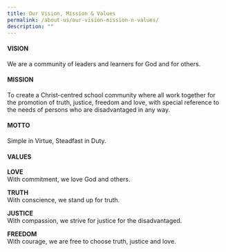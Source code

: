 ```yaml
---
title: Our Vision, Mission & Values
permalink: /about-us/our-vision-mission-n-values/
description: ""
---
```

<h4><strong>VISION</strong></h4>
<p>We are a community of leaders and learners for God and for others.</p>
<h4><strong>MISSION</strong></h4>
<p>To create a Christ-centred school community where all work together for the promotion of truth, justice, freedom and love, with special reference to the needs of persons who are disadvantaged in any way.</p>
<h4><strong>MOTTO</strong></h4>
<p>Simple in Virtue, Steadfast in Duty.</p>
<h4><strong>VALUES</strong></h4>
<p><strong>LOVE<br /></strong>With commitment, we love God and others.</p>
<p><strong>TRUTH<br /></strong>With&nbsp;conscience, we stand up for&nbsp;truth.</p>
<p><strong>JUSTICE<br /></strong>With compassion, we strive for justice for the disadvantaged.</p>
<p><strong>FREEDOM<br /></strong>With&nbsp;courage, we are&nbsp;free&nbsp;to choose&nbsp;truth, justice&nbsp;and&nbsp;love.</p>